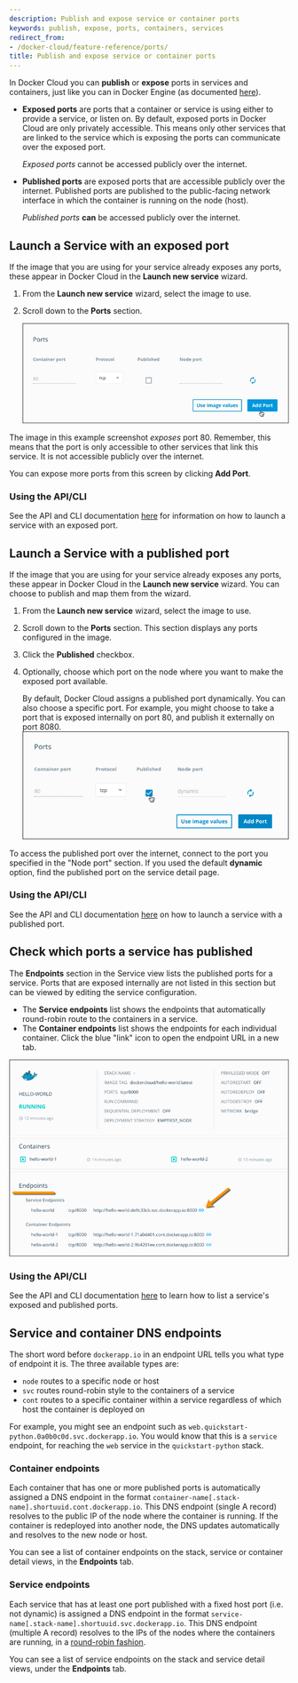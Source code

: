 ```yaml
---
description: Publish and expose service or container ports
keywords: publish, expose, ports, containers, services
redirect_from:
- /docker-cloud/feature-reference/ports/
title: Publish and expose service or container ports
---
```


In Docker Cloud you can **publish** or **expose** ports in services and
containers, just like you can in Docker Engine (as documented
[here](/engine/reference/run.md#expose-incoming-ports)).

* **Exposed ports** are ports that a container or service is using either to
provide a service, or listen on. By default, exposed ports in Docker Cloud are
only privately accessible. This means only other services that are linked to
the service which is exposing the ports can communicate over the
exposed port.

    *Exposed ports* cannot be accessed publicly over the internet.

* **Published ports** are exposed ports that are accessible publicly over the internet. Published ports are published to the public-facing network interface in which the container is running on the node (host).

    *Published ports* **can** be accessed publicly over the internet.

## Launch a Service with an exposed port

If the image that you are using for your service already exposes any ports, these appear in Docker Cloud in the **Launch new service** wizard.

1. From the **Launch new service** wizard, select the image to use.
2. Scroll down to the **Ports** section.

    ![](images/exposing-port.png)

The image in this example screenshot *exposes* port 80. Remember, this means
that the port is only accessible to other services that link this service. It
is not accessible publicly over the internet.

You can expose more ports from this screen by clicking **Add Port**.

### Using the API/CLI

See the API and CLI documentation [here](/apidocs/docker-cloud.md#service) for
information on how to launch a service with an exposed port.

## Launch a Service with a published port

If the image that you are using for your service already exposes any ports,
these appear in Docker Cloud in the **Launch new service** wizard. You can
choose to publish and map them from the wizard.

1. From the **Launch new service** wizard, select the image to use.
2. Scroll down to the **Ports** section.
    This section displays any ports configured in the image.
4. Click the **Published** checkbox.
5. Optionally, choose which port on the node where you want to make the exposed port available.

    By default, Docker Cloud assigns a published port dynamically. You can also
    choose a specific port. For example, you might choose to take a port that is
    exposed internally on port 80, and publish it externally on port 8080.
    ![](images/publishing-port.png)

To access the published port over the internet, connect to the port you
specified in the "Node port" section. If you used the default **dynamic**
option, find the published port on the service detail page.

### Using the API/CLI

See the API and CLI documentation [here](/apidocs/docker-cloud.md#service) on
how to launch a service with a published port.


## Check which ports a service has published

The **Endpoints** section in the Service view lists the published ports for a service. Ports that are exposed internally are not listed in this section but can be viewed by editing the service configuration.

* The **Service endpoints** list shows the endpoints that automatically round-robin route to the containers in a service.
* The **Container endpoints** list shows the endpoints for each individual container. Click the blue "link" icon to open the endpoint URL in a new tab.

<!--  DCUI-741
Ports that are exposed internally display with a closed (locked) padlock
icon and published ports (that are exposed to the internet) show an open
(unlocked) padlock icon.

* Exposed ports are listed as **container port/protocol**
* Published ports are listed as **node port**->**container port/protocol** -->

![](images/ports-published.png)

### Using the API/CLI

See the API and CLI documentation [here](/apidocs/docker-cloud.md#service) to learn how to list a service's exposed and published ports.

## Service and container DNS endpoints

The short word before `dockerapp.io` in an endpoint URL tells you what type of endpoint it is. The three available types are:

* `node` routes to a specific node or host
* `svc` routes round-robin style to the containers of a service
* `cont` routes to a specific container within a service regardless of which host the container is deployed on

For example, you might see an endpoint such as `web.quickstart-python.0a0b0c0d.svc.dockerapp.io`. You would know that this is a `service` endpoint, for reaching the `web` service in the `quickstart-python` stack.

### Container endpoints

Each container that has one or more published ports is automatically assigned a
DNS endpoint in the format
`container-name[.stack-name].shortuuid.cont.dockerapp.io`. This DNS endpoint
(single A record) resolves to the public IP of the node where the container is
running. If the container is redeployed into another node, the DNS updates
automatically and resolves to the new node or host.

You can see a list of container endpoints on the stack, service or container
detail views, in the **Endpoints** tab.

### Service endpoints

Each service that has at least one port published with a fixed host port (i.e.
not dynamic) is assigned a DNS endpoint in the format
`service-name[.stack-name].shortuuid.svc.dockerapp.io`. This DNS endpoint
(multiple A record) resolves to the IPs of the nodes where the containers are
running, in a [round-robin
fashion](https://en.wikipedia.org/wiki/Round-robin_DNS).

You can see a list of service endpoints on the stack and service detail views, under the **Endpoints** tab.
